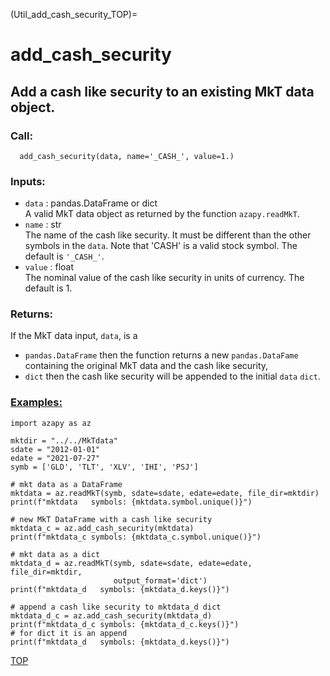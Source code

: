 (Util_add_cash_security_TOP)= 
# add_cash_security

## Add a cash like security to an existing MkT data object.

### Call:

```
  add_cash_security(data, name='_CASH_', value=1.)
```

### Inputs:

* `data` : pandas.DataFrame or dict <br>
A valid MkT data object as returned by the function `azapy.readMkT`.
* `name` : str <br>
The name of the cash like security. It must be different than the other
symbols in the `data`. Note that 'CASH' is a valid stock symbol.
The default is `'_CASH_'`.
* `value` : float <br>
The nominal value of the cash like security in units of currency. The
default is 1.

### Returns:
If the MkT data input, `data`, is a
* `pandas.DataFrame` then the
  function returns a new `pandas.DataFame` containing the
  original MkT data and the cash like security,
* `dict` then the cash like security will be appended to the initial `data`
`dict`.

### [Examples:](https://github.com/Mircea-MMXXI/azapy/blob/main/scripts/util/add_cash_security_example.py)
```
import azapy as az

mktdir = "../../MkTdata"
sdate = "2012-01-01"
edate = "2021-07-27"
symb = ['GLD', 'TLT', 'XLV', 'IHI', 'PSJ']

# mkt data as a DataFrame
mktdata = az.readMkT(symb, sdate=sdate, edate=edate, file_dir=mktdir)
print(f"mktdata   symbols: {mktdata.symbol.unique()}")

# new MkT DataFrame with a cash like security
mktdata_c = az.add_cash_security(mktdata)
print(f"mktdata_c symbols: {mktdata_c.symbol.unique()}")

# mkt data as a dict
mktdata_d = az.readMkT(symb, sdate=sdate, edate=edate, file_dir=mktdir, 
                       output_format='dict')
print(f"mktdata_d   symbols: {mktdata_d.keys()}")

# append a cash like security to mktdata_d dict
mktdata_d_c = az.add_cash_security(mktdata_d)
print(f"mktdata_d_c symbols: {mktdata_d_c.keys()}")
# for dict it is an append
print(f"mktdata_d   symbols: {mktdata_d.keys()}")
```
[TOP](Util_add_cash_security_TOP) 

